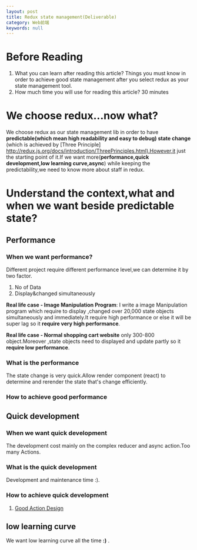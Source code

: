 ```yaml
---
layout: post
title: Redux state management(Deliverable)
category: Web前端
keywords: null
---
```


# Before Reading

1.  What you can learn after reading this article? Things you must know in order to achieve good state management after you select redux as your state management tool.
2.  How much time you will use for reading this article? 30 minutes

# We choose redux...now what?

We choose redux as our state management lib in order to have **predictable(which mean high readability and easy to debug) state change** (which is achieved by [Three Principle] <http://redux.js.org/docs/introduction/ThreePrinciples.html).However,it> just the starting point of it.If we want more(**performance,quick development,low learning curve,async**) while keeping the predictability,we need to know more about staff in redux.

# Understand the context,what and when we want beside predictable state?

## Performance

### When we want performance?

Different project require different performance level,we can determine it by two factor.

1.  No of Data
2.  Display&changed simultaneously

**Real life case - Image Manipulation Program**: I write a image Manipulation program which require to display ,changed over 20,000 state objects simultaneously and immediately.It require high performance or else it will be super lag so it **require very high performance**.

**Real life case - Normal shopping cart website** only 300-800 object.Moreover ,state objects need to displayed and update partly so it **require low performance**.

### What is the performance

The state change is very quick.Allow render component (react) to determine and rerender the state that's change efficiently.

### How to achieve good performance

## Quick development

### When we want quick development

The development cost mainly on the complex reducer and async action.Too many Actions.

### What is the quick development

Development and maintenance time :).

### How to achieve quick development

1.  [Good Action Design](<http://jeff-chung.com/2017/05/08/redux-state-management(action-design).html>)

## low learning curve

We want low learning curve all the time **:)** .
